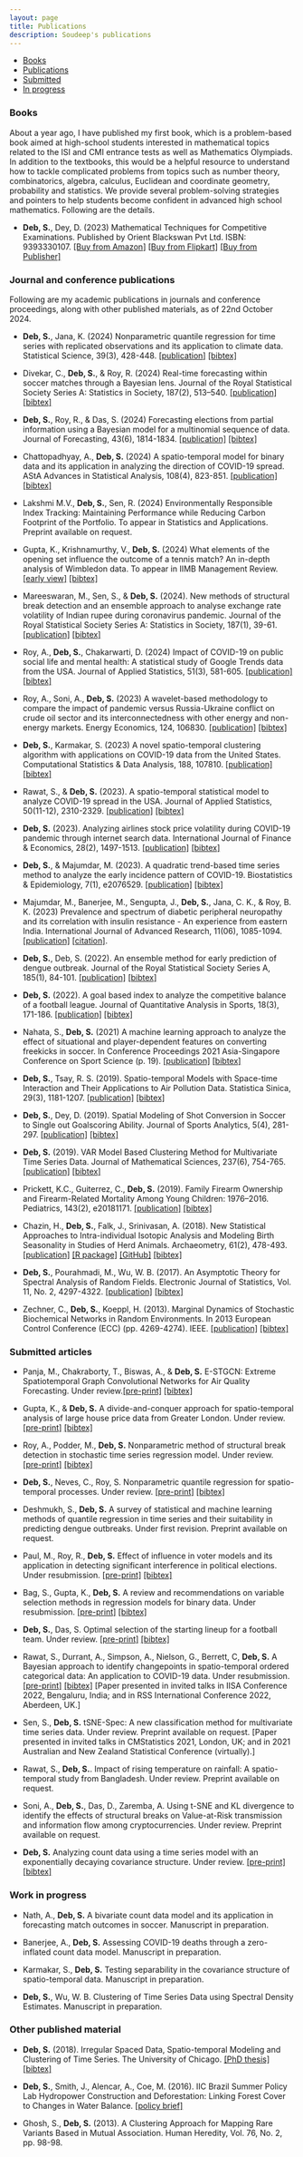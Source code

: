 ```yaml
---
layout: page
title: Publications
description: Soudeep's publications
---
```


<div class="navbar">
    <div class="navbar-inner">
        <ul class="nav">
            <li><a href="#book">Books</a></li>
            <li><a href="#journal">Publications</a></li>
            <li><a href="#submitted">Submitted</a></li>
            <li><a href="#progress">In progress</a></li>
        </ul>
    </div>
</div>

### <a name="book"></a>Books

About a year ago, I have published my first book, which is a problem-based book aimed at high-school students interested in mathematical topics related to the ISI and CMI entrance tests as well as Mathematics Olympiads. In addition to the textbooks, this would be a helpful resource to understand how to tackle complicated problems from topics such as number theory, combinatorics, algebra, calculus, Euclidean and coordinate geometry, probability and statistics. We provide several problem-solving strategies and pointers to help students become confident in advanced high school mathematics. Following are the details.

- **Deb, S.**, Dey, D. (2023) Mathematical Techniques for Competitive Examinations. Published by Orient Blackswan Pvt Ltd. ISBN: 9393330107. [[Buy from Amazon]](https://www.amazon.in/Mathematical-Techniques-Competitive-Examinations-Debangan/dp/9393330107/ref=sr_1_1?qid=1674030582&refinements=p_27%3ASoudeep+Deb+Debangan+Dey&s=books&sr=1-1) [[Buy from Flipkart]](https://www.flipkart.com/mathematical-techniques-competitive-examinations/p/itm8009e4d01f123) [[Buy from Publisher]](https://orientblackswan.com/details?id=9789393330109)

### <a name="journal"></a>Journal and conference publications

Following are my academic publications in journals and conference proceedings, along with other published materials, as of 22nd October 2024.

- **Deb, S.**, Jana, K. (2024) Nonparametric quantile regression for time series with replicated observations and its application to climate data. Statistical Science, 39(3), 428-448. [[publication]](https://projecteuclid.org/journals/statistical-science/volume-39/issue-3/Nonparametric-Quantile-Regression-for-Time-Series-with-Replicated-Observations-and/10.1214/23-STS918.short) [[bibtex]](https://scholar.googleusercontent.com/scholar.bib?q=info:Af2EGIIxO5oJ:scholar.google.com/&output=citation&scisdr=ClHKwvfDEPHmkj1VWQQ:AFWwaeYAAAAAZo1TQQSy9kJpUThq2VIogL3cg30&scisig=AFWwaeYAAAAAZo1TQdrxv6sIghMZpdVbIF0oNfQ&scisf=4&ct=citation&cd=-1&hl=en&scfhb=1)

- Divekar, C., **Deb, S.**, & Roy, R. (2024) Real-time forecasting within soccer matches through a Bayesian lens. Journal of the Royal Statistical Society Series A: Statistics in Society, 187(2), 513–540. [[publication]](https://doi.org/10.1093/jrsssa/qnad136) [[bibtex]](https://scholar.googleusercontent.com/scholar.bib?q=info:0JscwLnRe0kJ:scholar.google.com/&output=citation&scisdr=CpsEIpmEEKDr9LBhHR4:AJ9-iYsAAAAAZDdnBR4n5_oFvy-NlHhGc3PGqks&scisig=AJ9-iYsAAAAAZDdnBQS-tROblY7494n6ah_Om3I&scisf=4&ct=citation&cd=-1&hl=en)

- **Deb, S.**, Roy, R., & Das, S. (2024) Forecasting elections from partial information using a Bayesian model for a multinomial sequence of data. Journal of Forecasting, 43(6), 1814-1834. [[publication]](https://onlinelibrary.wiley.com/doi/abs/10.1002/for.3107) [[bibtex]](https://zbib.org/57eed40870a143229e0e878cf73476bc)

- Chattopadhyay, A., **Deb, S.** (2024) A spatio-temporal model for binary data and its application in analyzing the direction of COVID-19 spread. AStA Advances in Statistical Analysis, 108(4), 823-851. [[publication]](https://link.springer.com/article/10.1007/s10182-024-00507-0?utm_source=rct_congratemailt&utm_medium=email&utm_campaign=nonoa_20240708&utm_content=10.1007/s10182-024-00507-0) [[bibtex]](https://scholar.googleusercontent.com/scholar.bib?q=info:jKhX593CqWcJ:scholar.google.com/&output=citation&scisdr=ClHKwvHoEPHmkhXsb7k:AFWwaeYAAAAAZqXqd7mymatHw-jAOsCTf13xpvY&scisig=AFWwaeYAAAAAZqXqd53jcziEgyy344t1yN3kgjs&scisf=4&ct=citation&cd=-1&hl=en)

- Lakshmi M.V., **Deb, S.**, Sen, R. (2024) Environmentally Responsible Index Tracking: Maintaining Performance while Reducing Carbon Footprint of the Portfolio. To appear in Statistics and Applications. Preprint available on request.

- Gupta, K., Krishnamurthy, V., **Deb, S.** (2024) What elements of the opening set influence the outcome of a tennis match? An in-depth analysis of Wimbledon data. To appear in IIMB Management Review. [[early view]](https://www.sciencedirect.com/science/article/pii/S0970389624000089) [[bibtex]](https://scholar.googleusercontent.com/scholar.bib?q=info:zgGtwwe6D38J:scholar.google.com/&output=citation&scisdr=ClHKwvZ6EKDr9p2kCuY:AFWwaeYAAAAAZhqiEuYK2B1S-u1o89NTLjqsClQ&scisig=AFWwaeYAAAAAZhqiEn1oMfqhnQd9ZmYq9xecTKE&scisf=4&ct=citation&cd=-1&hl=en)

- Mareeswaran, M., Sen, S., & **Deb, S.** (2024). New methods of structural break detection and an ensemble approach to analyse exchange rate volatility of Indian rupee during coronavirus pandemic. Journal of the Royal Statistical Society Series A: Statistics in Society, 187(1), 39-61. [[publication]](https://academic.oup.com/jrsssa/article-abstract/187/1/39/7197368) [[bibtex]](https://scholar.googleusercontent.com/scholar.bib?q=info:EDzZsXVw9vEJ:scholar.google.com/&output=citation&scisdr=ClHKwvHQEKDr9VSEw44:AFWwaeYAAAAAZdOC2479aTNt23x129Cv2bHDV8k&scisig=AFWwaeYAAAAAZdOC28vGxV9lGeiYz06kOfENhx8&scisf=4&ct=citation&cd=-1&hl=en&scfhb=1)

- Roy, A., **Deb, S.**, Chakarwarti, D. (2024) Impact of COVID-19 on public social life and mental health: A statistical study of Google Trends data from the USA. Journal of Applied Statistics, 51(3), 581-605. [[publication]](https://www.tandfonline.com/doi/abs/10.1080/02664763.2022.2164562) [[bibtex]](https://scholar.googleusercontent.com/scholar.bib?q=info:SCtCZw6vgCcJ:scholar.google.com/&output=citation&scisdr=ClHKwvfNEKDr9Ww5Emg:AFWwaeYAAAAAZes_Cmip7CHlmovb0_z0XvzCkBk&scisig=AFWwaeYAAAAAZes_Cob64ynLuYpUDTkVPQsskG0&scisf=4&ct=citation&cd=-1&hl=en)

- Roy, A., Soni, A., **Deb, S.** (2023) A wavelet-based methodology to compare the impact of pandemic versus Russia-Ukraine conflict on crude oil sector and its interconnectedness with other energy and non-energy markets. Energy Economics, 124, 106830. [[publication]](https://www.sciencedirect.com/science/article/pii/S0140988323003286) [[bibtex]](https://scholar.googleusercontent.com/scholar.bib?q=info:753NWsBMqvIJ:scholar.google.com/&output=citation&scisdr=ChUYwneNEKDr9CjKHRM:ABFrs3wAAAAAZK_MBRM1VpGqC_sVFrezYIdTnyI&scisig=ABFrs3wAAAAAZK_MBUgTMQMuy1NsCuWAxrnXtUY&scisf=4&ct=citation&cd=-1&hl=en)

- **Deb, S.**, Karmakar, S. (2023) A novel spatio-temporal clustering algorithm with applications on COVID-19 data from the United States. Computational Statistics & Data Analysis, 188, 107810. [[publication]](https://www.sciencedirect.com/science/article/pii/S0167947323001214) [[bibtex]](https://scholar.googleusercontent.com/scholar.bib?q=info:XHaGpd8Nx9MJ:scholar.google.com/&output=citation&scisdr=ChUYwneNEKDr9CF-VUE:ABFrs3wAAAAAZKZ4TUFwXmb4Cmk4cr_IGaM9xoA&scisig=ABFrs3wAAAAAZKZ4TUvDcqD_rwfGuXz32QGDXEM&scisf=4&ct=citation&cd=-1&hl=en)

- Rawat, S., & **Deb, S.** (2023). A spatio-temporal statistical model to analyze COVID-19 spread in the USA. Journal of Applied Statistics, 50(11-12), 2310-2329. [[publication]](https://www.tandfonline.com/doi/full/10.1080/02664763.2021.1970122) [[bibtex]](https://scholar.googleusercontent.com/scholar.bib?q=info:vOb8jO0MElYJ:scholar.google.com/&output=citation&scisdr=ClHDGO2NEKDr9YMEBE4:AFWwaeYAAAAAZQQCHE5W0HFG71vv9AnxoX-6mJE&scisig=AFWwaeYAAAAAZQQCHF-xfqSQTVZvjmNakRK3eVc&scisf=4&ct=citation&cd=-1&hl=en&scfhb=1)

- **Deb, S.** (2023). Analyzing airlines stock price volatility during COVID-19 pandemic through internet search data. International Journal of Finance & Economics, 28(2), 1497-1513. [[publication]](https://onlinelibrary.wiley.com/doi/10.1002/ijfe.2490) [[bibtex]](https://scholar.googleusercontent.com/scholar.bib?q=info:bPUp6AmnTgoJ:scholar.google.com/&output=citation&scisdr=CgX71d9LEPj749wuCZM:AAGBfm0AAAAAYC8rEZPk_VFRZvVU7IyLQfer3ak_kL6I&scisig=AAGBfm0AAAAAYC8rEWWCZ1ZZHrG4Y8J_m0MMRdwyANyH&scisf=4&ct=citation&cd=-1&hl=en)

- **Deb, S.**, & Majumdar, M. (2023). A quadratic trend-based time series method to analyze the early incidence pattern of COVID-19. Biostatistics & Epidemiology, 7(1), e2076529. [[publication]](https://www.tandfonline.com/doi/full/10.1080/24709360.2022.2076529) [[bibtex]](https://scholar.googleusercontent.com/scholar.bib?q=info:sSkJjazYMAYJ:scholar.google.com/&output=citation&scisdr=ClHDGO2NEKDr9YMEaXY:AFWwaeYAAAAAZQQCcXY74oelt8xPdv-kKoWJizU&scisig=AFWwaeYAAAAAZQQCcVp_2ELcOFvhvmQiBoYAQic&scisf=4&ct=citation&cd=-1&hl=en)

- Majumdar, M., Banerjee, M., Sengupta, J., **Deb, S.**, Jana, C. K., & Roy, B. K. (2023) Prevalence and spectrum of diabetic peripheral neuropathy and its correlation with insulin resistance - An experience from eastern India. International Journal of Advanced Research, 11(06), 1085-1094. [[publication]](https://www.journalijar.com/uploads/64bc018830053_IJAR-43799.pdf) [[citation]](https://www.journalijar.com/article/45513/).

- **Deb, S.**, Deb, S. (2022). An ensemble method for early prediction of dengue outbreak. Journal of the Royal Statistical Society Series A, 185(1), 84-101. [[publication]](https://rss.onlinelibrary.wiley.com/doi/abs/10.1111/rssa.12714) [[bibtex]](https://scholar.googleusercontent.com/scholar.bib?q=info:QX_i9RUM7_4J:scholar.google.com/&output=citation&scisdr=CgX71c6KEKDr8XRYXsE:AAGBfm0AAAAAYfNeRsEss7zWvpp9-eoeYKqfkH7pRoLA&scisig=AAGBfm0AAAAAYfNeRgmnZkVUNTvemp0lzdYN3AgJ9i2l&scisf=4&ct=citation&cd=-1&hl=en&scfhb=1)

- **Deb, S.** (2022). A goal based index to analyze the competitive balance of a football league. Journal of Quantitative Analysis in Sports, 18(3), 171-186. [[publication]](https://www.degruyter.com/document/doi/10.1515/jqas-2021-0015/html) [[bibtex]](https://scholar.googleusercontent.com/scholar.bib?q=info:0CWJmycIHdcJ:scholar.google.com/&output=citation&scisdr=CgXmp4vjEKDr8zYBGO4:AAGBfm0AAAAAY7EHAO6zJb4sm4XrdHLBg9vhsvxxGk31&scisig=AAGBfm0AAAAAY7EHAAdr_56XL8SCs7r3e5N6FQbUgAEt&scisf=4&ct=citation&cd=-1&hl=en&scfhb=1)

- Nahata, S., **Deb, S.** (2021) A machine learning approach to analyze the effect of situational and player-dependent features on converting freekicks in soccer. In Conference Proceedings 2021 Asia-Singapore Conference on Sport Science (p. 19). [[publication]](https://www.researchgate.net/profile/Stuart-Evans-2/publication/359186201_ACSS_2021_Book/links/622c28413c53d31ba4bcf4e7/ACSS-2021-Book.pdf#page=26) [[bibtex]](https://scholar.googleusercontent.com/scholar.bib?q=info:9CPrzMzjdWMJ:scholar.google.com/&output=citation&scisdr=CgVK_5s2EKDr8g7PsiU:AAGBfm0AAAAAYonJqiUVB1GoWb5mA6GcLbN0IFrig4PP&scisig=AAGBfm0AAAAAYonJqioHltHZuizoeMpl0VCoHDOzwUvA&scisf=4&ct=citation&cd=-1&hl=en)

- **Deb, S.**, Tsay, R. S. (2019). Spatio-temporal Models with Space-time Interaction and Their Applications to Air Pollution Data. Statistica Sinica, 29(3), 1181-1207. [[publication]](http://www3.stat.sinica.edu.tw/ss_newpaper/SS-2017-0561_na.pdf) [[bibtex]](https://scholar.googleusercontent.com/scholar.bib?q=info:VUIKfkLgI3oJ:scholar.google.com/&output=citation&scisdr=CgX71d9LEPj749wukJ4:AAGBfm0AAAAAYC8riJ4IiFa9j5LrEsd5tDaGAp54v9RA&scisig=AAGBfm0AAAAAYC8riA0VmPk_HVEkh7L8h0WFf6VyRAXN&scisf=4&ct=citation&cd=-1&hl=en)

- **Deb, S.**, Dey, D. (2019). Spatial Modeling of Shot Conversion in Soccer to Single out Goalscoring Ability. Journal of Sports Analytics, 5(4), 281-297. [[publication]](https://content.iospress.com/articles/journal-of-sports-analytics/jsa190281) [[bibtex]](https://scholar.googleusercontent.com/scholar.bib?q=info:wrMoFuFT4hEJ:scholar.google.com/&output=citation&scisig=AAGBfm0AAAAAWhupGpNWq0QGbmTFjp886btXE3I3En45&scisf=4&ct=citation&cd=-1&hl=en)

- **Deb, S.** (2019). VAR Model Based Clustering Method for Multivariate Time Series Data. Journal of Mathematical Sciences, 237(6), 754-765. [[publication]](https://link.springer.com/article/10.1007/s10958-019-04201-4) [[bibtex]](https://scholar.googleusercontent.com/scholar.bib?q=info:JkpxxCcEpYMJ:scholar.google.com/&output=citation&scisig=AAGBfm0AAAAAXMObhGDMYum2QHO970ACm-3-uIcPRKHT&scisf=4&ct=citation&cd=-1&hl=en&scfhb=1)

- Prickett, K.C., Guiterrez, C., **Deb, S.** (2019). Family Firearm Ownership and Firearm-Related Mortality Among Young Children: 1976–2016. Pediatrics, 143(2), e20181171. [[publication]](https://pediatrics.aappublications.org/content/143/2/e20181171?utm_source=TrendMD&utm_medium=TrendMD&utm_campaign=Pediatrics_TrendMD_0) [[bibtex]](https://scholar.googleusercontent.com/scholar.bib?q=info:ChLgQK7sQrYJ:scholar.google.com/&output=citation&scisig=AAGBfm0AAAAAXMOarhDsYW5ukrb2dmYHMWg1Xe9TUsEY&scisf=4&ct=citation&cd=-1&hl=en&scfhb=1)

- Chazin, H., **Deb, S.**, Falk, J., Srinivasan, A. (2018). New Statistical Approaches to Intra-individual Isotopic Analysis and Modeling Birth Seasonality in Studies of Herd Animals. Archaeometry, 61(2), 478-493. [[publication]](https://onlinelibrary.wiley.com/doi/abs/10.1111/arcm.12432) [[R package]](https://cran.r-project.org/web/packages/SCEM/index.html) [[GitHub]](https://github.com/soudeepd/SCEM) [[bibtex]](https://scholar.googleusercontent.com/scholar.bib?q=info:xMcn8_TWkcwJ:scholar.google.com/&output=citation&scisig=AAGBfm0AAAAAXMOaPlCSTROR9XUNp4yEDkiJ5S6jliJW&scisf=4&ct=citation&cd=-1&hl=en&scfhb=1)

- **Deb, S.**, Pourahmadi, M., Wu, W. B. (2017). An Asymptotic Theory for Spectral Analysis of Random Fields.  Electronic Journal of Statistics, Vol. 11, No. 2, 4297-4322. [[publication]](https://projecteuclid.org/euclid.ejs/1510563632) [[bibtex]](https://scholar.googleusercontent.com/scholar.bib?q=info:JX5Fn-M7U2sJ:scholar.google.com/&output=citation&scisig=AAGBfm0AAAAAWhuoD1PJiiT5t-FFYrxU8gC-b5MOhiVs&scisf=4&ct=citation&cd=-1&hl=en)

- Zechner, C., **Deb, S.**, Koeppl, H. (2013). Marginal Dynamics of Stochastic Biochemical Networks in Random Environments. In 2013 European Control Conference (ECC) (pp. 4269-4274). IEEE. [[publication]](http://ieeexplore.ieee.org/xpls/icp.jsp?arnumber=6669606) [[bibtex]](https://scholar.googleusercontent.com/scholar.bib?q=info:pXP2EYLUcnsJ:scholar.google.com/&output=citation&scisig=AAGBfm0AAAAAWhupRSwCwrbkYCz5wEXFQJFuxQkNgYzp&scisf=4&ct=citation&cd=-1&hl=en)


### <a name="submitted"></a>Submitted articles

- Panja, M., Chakraborty, T., Biswas, A., & **Deb, S.** E-STGCN: Extreme Spatiotemporal Graph Convolutional Networks for Air Quality Forecasting. Under review.[[pre-print]](https://arxiv.org/abs/2411.12258) [[bibtex]](https://scholar.googleusercontent.com/scholar.bib?q=info:ZbjC_F2pd14J:scholar.google.com/&output=citation&scisdr=ClHKwvNDEPHmk_HskBo:AFWwaeYAAAAAZ0HqiBquOxDgHB6chNxuqxEP6IQ&scisig=AFWwaeYAAAAAZ0HqiBj-58c6MNPaMI73p1Hj2II&scisf=4&ct=citation&cd=-1&hl=en)
  
- Gupta, K., & **Deb, S.** A divide-and-conquer approach for spatio-temporal analysis of large house price data from Greater London. Under review. [[pre-print]](https://arxiv.org/abs/2407.15905) [[bibtex]](https://scholar.googleusercontent.com/scholar.bib?q=info:fWYcoQD40kMJ:scholar.google.com/&output=citation&scisdr=ClHKwvHoEPHmkhXtDq0:AFWwaeYAAAAAZqXrFq1DEMrYuApn_3s0bV60Iaw&scisig=AFWwaeYAAAAAZqXrFjFlmvK0RxMqgk3o9aNKjcU&scisf=4&ct=citation&cd=-1&hl=en&scfhb=1)

- Roy, A., Podder, M., **Deb, S.** Nonparametric method of structural break detection in stochastic time series regression model. Under review. [[pre-print]](https://arxiv.org/abs/2410.15713) [[bibtex]](https://scholar.googleusercontent.com/scholar.bib?q=info:k9BUur_NIogJ:scholar.google.com/&output=citation&scisdr=ClHKwvZ8EPHmk4dmOG4:AFWwaeYAAAAAZzdgIG4KRGIVkX10O1rjBDSC2rE&scisig=AFWwaeYAAAAAZzdgIELv1ZVDXaiGAN7UX9FBbq4&scisf=4&ct=citation&cd=-1&hl=en)

- **Deb, S.**, Neves, C., Roy, S. Nonparametric quantile regression for spatio-temporal processes. Under review. [[pre-print]](https://arxiv.org/abs/2405.13783) [[bibtex]](https://scholar.googleusercontent.com/scholar.bib?q=info:DIoOqfBUYTwJ:scholar.google.com/&output=citation&scisdr=ClHKwvN_EPHmkszArC0:AFWwaeYAAAAAZnzGtC24jGR5qpeDnpZvp1qqHk8&scisig=AFWwaeYAAAAAZnzGtMGayZ_wcZ-WqkXn_3XY9B4&scisf=4&ct=citation&cd=-1&hl=en&scfhb=1)

- Deshmukh, S., **Deb, S.** A survey of statistical and machine learning methods of quantile regression in time series and their suitability in predicting dengue outbreaks. Under first revision. Preprint available on request.

- Paul, M., Roy, R., **Deb, S.**  Effect of influence in voter models and its application in detecting significant interference in political elections. Under resubmission. [[pre-print]](https://arxiv.org/pdf/2210.07744.pdf) [[bibtex]](https://scholar.googleusercontent.com/scholar.bib?q=info:w74j9Z2Gc-sJ:scholar.google.com/&output=citation&scisdr=CgX71XiOEKDr8yWPpSQ:AAGBfm0AAAAAY6KJvST_3bUsJd29HhN2kGwID4XA4dFp&scisig=AAGBfm0AAAAAY6KJvTmgec3D7Sf2H6H8RB_rYQ4NoXsT&scisf=4&ct=citation&cd=-1&hl=en&scfhb=1)

- Bag, S., Gupta, K., **Deb, S.** A review and recommendations on variable selection methods in regression models for binary data. Under resubmission. [[pre-print]](https://arxiv.org/abs/2201.06063) [[bibtex]](https://scholar.googleusercontent.com/scholar.bib?q=info:Dxb_UQ8FxtAJ:scholar.google.com/&output=citation&scisdr=CgX73BJTEKDr8WvB9eM:AAGBfm0AAAAAYezH7eN7gD_WsrLi_ttfnAwU1cPm-XnC&scisig=AAGBfm0AAAAAYezH7eC2C9f24K5kf2esgwJpbwhc7M7y&scisf=4&ct=citation&cd=-1&hl=en)

- **Deb, S.**, Das, S. Optimal selection of the starting lineup for a football team. Under review. [[pre-print]](https://arxiv.org/abs/2303.12385) [[bibtex]](https://scholar.googleusercontent.com/scholar.bib?q=info:dyWYcNXtZVMJ:scholar.google.com/&output=citation&scisdr=CpsEIpmEEKDr9LBgnWY:AJ9-iYsAAAAAZDdmhWabYobyqBcqFAlqwe5QBo8&scisig=AJ9-iYsAAAAAZDdmhRWH3ymc5kvb_OB2D1TnDVo&scisf=4&ct=citation&cd=-1&hl=en)

- Rawat, S., Durrant, A., Simpson, A., Nielson, G., Berrett, C,  **Deb, S.** A Bayesian approach to identify changepoints in spatio-temporal ordered categorical data: An application to COVID-19 data. Under resubmission. [[pre-print]](https://arxiv.org/abs/2305.01906) [[bibtex]](https://scholar.googleusercontent.com/scholar.bib?q=info:KaPrW-qbUn0J:scholar.google.com/&output=citation&scisdr=Cm08r7FbEKDr9O9SuJ8:AGlGAw8AAAAAZGhUoJ-xBiNl_lkKcas2CgBFnl0&scisig=AGlGAw8AAAAAZGhUoD9RuxGxd_LarLdatAQL9Wo&scisf=4&ct=citation&cd=-1&hl=en) [Paper presented in invited talks in IISA Conference 2022, Bengaluru, India; and in RSS International Conference 2022, Aberdeen, UK.]

- Sen, S., **Deb, S.** tSNE-Spec: A new classification method for multivariate time series data. Under review. Preprint available on request. [Paper presented in invited talks in CMStatistics 2021, London, UK; and in 2021 Australian and New Zealand Statistical Conference (virtually).]

- Rawat, S., **Deb, S.**. Impact of rising temperature on rainfall: A spatio-temporal study from Bangladesh. Under review. Preprint available on request.

- Soni, A., **Deb, S.**, Das, D., Zaremba, A. Using t-SNE and KL divergence to identify the effects of structural breaks on Value-at-Risk transmission and information flow among cryptocurrencies. Under review. Preprint available on request.

- **Deb, S.** Analyzing count data using a time series model with an exponentially decaying covariance structure. Under review. [[pre-print]](https://arxiv.org/abs/2004.03130) [[bibtex]](https://scholar.googleusercontent.com/scholar.bib?q=info:e-vu92gbcTUJ:scholar.google.com/&output=citation&scisdr=CgX71deeEPj742YuU6s:AAGBfm0AAAAAYJUrS6u2LbDIDj4aAhIqhD1jBXTj35CK&scisig=AAGBfm0AAAAAYJUrS0zeXLK0cxs8Vy8uXHLP3lbmfhmJ&scisf=4&ct=citation&cd=-1&hl=en)


### <a name="progress"></a>Work in progress

- Nath, A., **Deb, S.** A bivariate count data model and its application in forecasting match outcomes in soccer. Manuscript in preparation.
 
- Banerjee, A., **Deb, S.** Assessing COVID-19 deaths through a zero-inflated count data model. Manuscript in preparation.

- Karmakar, S., **Deb, S.** Testing separability in the covariance structure of spatio-temporal data. Manuscript in preparation.
 
- **Deb, S.**, Wu, W. B. Clustering of Time Series Data using Spectral Density Estimates. Manuscript in preparation.


### Other published material

- **Deb, S.** (2018). Irregular Spaced Data, Spatio-temporal Modeling and Clustering of Time Series. The University of Chicago. [[PhD thesis]](https://knowledge.uchicago.edu/record/422?ln=en) [[bibtex]](https://scholar.googleusercontent.com/scholar.bib?q=info:nk9w1E8xs3gJ:scholar.google.com/&output=citation&scisig=AAGBfm0AAAAAXMrtDzrwmJxk-Wxhs6jl3eaQvxHu4ayD&scisf=4&ct=citation&cd=-1&hl=en)

- **Deb, S.**, Smith, J., Alencar, A., Coe, M. (2016). IIC Brazil Summer Policy Lab Hydropower Construction and Deforestation: Linking Forest Cover to Changes in Water Balance. [[policy brief]](http://whrc.org/wp-content/uploads/2016/09/PB_Hydropower_Construction_and_Deforestation.pdf)

- Ghosh, S., **Deb, S.** (2013). A Clustering Approach for Mapping Rare Variants Based in Mutual Association. Human Heredity, Vol. 76, No. 2, pp. 98-98. 

